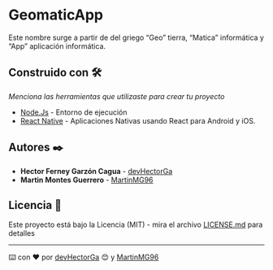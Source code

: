 # GeomaticApp

Este nombre surge a partir de del
griego “Geo” tierra, “Matica” informática y “App” aplicación informática.

## Construido con 🛠️

_Menciona las herramientas que utilizaste para crear tu proyecto_

* [Node.Js](https://nodejs.org/es/) - Entorno de ejecución
* [React Native](https://facebook.github.io/react-native/) - Aplicaciones Nativas usando React para Android y iOS.

## Autores ✒️

* **Hector Ferney Garzón Cagua** - [devHectorGa](https://github.com/devHectorGa)
* **Martin Montes Guerrero** - [MartinMG96](https://github.com/MartinMG96)

## Licencia 📄

Este proyecto está bajo la Licencia (MIT) - mira el archivo [LICENSE.md](LICENSE.md) para detalles

---
⌨️ con ❤️ por [devHectorGa](https://github.com/devHectorGa) 😊 y [MartinMG96](https://github.com/MartinMG96)